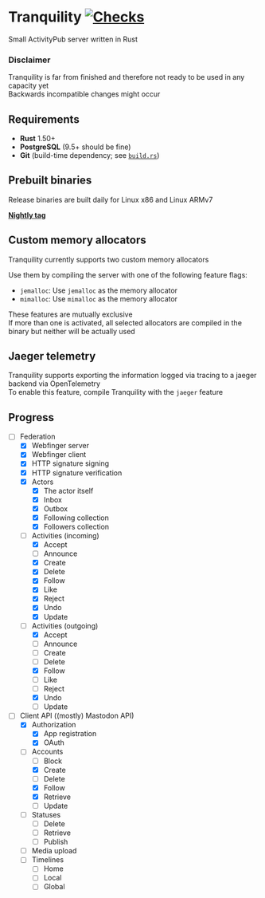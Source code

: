 # Tranquility [![Checks](https://github.com/smallglitch/tranquility/actions/workflows/rust.yml/badge.svg)](https://github.com/smallglitch/tranquility/actions/workflows/rust.yml)

Small ActivityPub server written in Rust

### **Disclaimer**

Tranquility is far from finished and therefore not ready to be used in any capacity yet  
Backwards incompatible changes might occur  

## Requirements

- **Rust** 1.50+  
- **PostgreSQL** (9.5+ should be fine)  
- **Git** (build-time dependency; see [`build.rs`](tranquility/build.rs))  

## Prebuilt binaries

Release binaries are built daily for Linux x86 and Linux ARMv7  

[**Nightly tag**](https://github.com/smallglitch/tranquility/releases/tag/nightly)

## Custom memory allocators

Tranquility currently supports two custom memory allocators  

Use them by compiling the server with one of the following feature flags:

- `jemalloc`: Use `jemalloc` as the memory allocator
- `mimalloc`: Use `mimalloc` as the memory allocator

These features are mutually exclusive  
If more than one is activated, all selected allocators are compiled in the binary but neither will be actually used  

## Jaeger telemetry

Tranquility supports exporting the information logged via tracing to a jaeger backend via OpenTelemetry  
To enable this feature, compile Tranquility with the `jaeger` feature

## Progress

- [ ] Federation
    - [x] Webfinger server
    - [x] Webfinger client
    - [x] HTTP signature signing
    - [x] HTTP signature verification
    - [x] Actors
        - [x] The actor itself
        - [x] Inbox
        - [x] Outbox
        - [x] Following collection
        - [x] Followers collection
    - [ ] Activities (incoming)
        - [x] Accept
        - [ ] Announce
        - [x] Create
        - [x] Delete
        - [x] Follow
        - [x] Like
        - [x] Reject
        - [x] Undo
        - [x] Update
    - [ ] Activities (outgoing)
        - [x] Accept
        - [ ] Announce
        - [ ] Create
        - [ ] Delete
        - [x] Follow
        - [ ] Like
        - [ ] Reject
        - [x] Undo
        - [ ] Update

- [ ] Client API ((mostly) Mastodon API)
    - [x] Authorization
        - [x] App registration
        - [x] OAuth
    - [ ] Accounts
        - [ ] Block
        - [x] Create
        - [ ] Delete
        - [x] Follow
        - [x] Retrieve
        - [ ] Update
    - [ ] Statuses
        - [ ] Delete
        - [ ] Retrieve
        - [ ] Publish
    - [ ] Media upload
    - [ ] Timelines
        - [ ] Home
        - [ ] Local
        - [ ] Global
